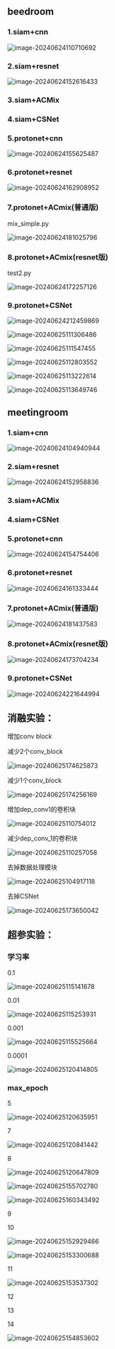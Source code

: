 ## beedroom

### 1.siam+cnn

![image-20240624110710692](%E5%AE%9E%E9%AA%8C.assets/image-20240624110710692.png)



### 2.siam+resnet

![image-20240624152616433](%E5%AE%9E%E9%AA%8C.assets/image-20240624152616433.png)



### 3.siam+ACMix





### 4.siam+CSNet







### 5.protonet+cnn

![image-20240624155625487](%E5%AE%9E%E9%AA%8C.assets/image-20240624155625487.png)



### 6.protonet+resnet

![image-20240624162908952](%E5%AE%9E%E9%AA%8C.assets/image-20240624162908952.png)



### 7.protonet+ACmix(普通版)

mix_simple.py

![image-20240624181025796](%E5%AE%9E%E9%AA%8C.assets/image-20240624181025796.png)





### 8.protonet+ACmix(resnet版)

test2.py

![image-20240624172257126](%E5%AE%9E%E9%AA%8C.assets/image-20240624172257126.png)





### 9.protonet+CSNet

![image-20240624212459869](%E5%AE%9E%E9%AA%8C.assets/image-20240624212459869.png)



![image-20240625111306486](%E5%AE%9E%E9%AA%8C.assets/image-20240625111306486.png)



![image-20240625111547455](%E5%AE%9E%E9%AA%8C.assets/image-20240625111547455.png)

![image-20240625112803552](%E5%AE%9E%E9%AA%8C.assets/image-20240625112803552.png)



![image-20240625113222614](%E5%AE%9E%E9%AA%8C.assets/image-20240625113222614.png)

![image-20240625113649746](%E5%AE%9E%E9%AA%8C.assets/image-20240625113649746.png)



## meetingroom

### 1.siam+cnn

![image-20240624104940944](%E5%AE%9E%E9%AA%8C.assets/image-20240624104940944.png)



### 2.siam+resnet

![image-20240624152958836](%E5%AE%9E%E9%AA%8C.assets/image-20240624152958836.png)



### 3.siam+ACMix





### 4.siam+CSNet







### 5.protonet+cnn

![image-20240624154754406](%E5%AE%9E%E9%AA%8C.assets/image-20240624154754406.png)



### 6.protonet+resnet

![image-20240624161333444](%E5%AE%9E%E9%AA%8C.assets/image-20240624161333444.png)



### 7.protonet+ACmix(普通版)

![image-20240624181437583](%E5%AE%9E%E9%AA%8C.assets/image-20240624181437583.png)



### 8.protonet+ACmix(resnet版)

![image-20240624173704234](%E5%AE%9E%E9%AA%8C.assets/image-20240624173704234.png)



### 9.protonet+CSNet



![image-20240624221644994](%E5%AE%9E%E9%AA%8C.assets/image-20240624221644994.png)





## 消融实验：

增加conv block





减少2个conv_block

![image-20240625174625873](%E5%AE%9E%E9%AA%8C.assets/image-20240625174625873.png)

减少1个conv_block

![image-20240625174256169](%E5%AE%9E%E9%AA%8C.assets/image-20240625174256169.png)





增加dep_conv1的卷积块

![image-20240625110754012](%E5%AE%9E%E9%AA%8C.assets/image-20240625110754012.png)



减少dep_conv_1的卷积块

![image-20240625110257058](%E5%AE%9E%E9%AA%8C.assets/image-20240625110257058.png)

去掉数据处理模块

![image-20240625104917118](%E5%AE%9E%E9%AA%8C.assets/image-20240625104917118.png)



去掉CSNet

![image-20240625173650042](%E5%AE%9E%E9%AA%8C.assets/image-20240625173650042.png)



## 超参实验：

### 学习率

0.1

![image-20240625115141678](%E5%AE%9E%E9%AA%8C.assets/image-20240625115141678.png)



0.01

![image-20240625115253931](%E5%AE%9E%E9%AA%8C.assets/image-20240625115253931.png)



0.001

![image-20240625115525664](%E5%AE%9E%E9%AA%8C.assets/image-20240625115525664.png)



0.0001

![image-20240625120414805](%E5%AE%9E%E9%AA%8C.assets/image-20240625120414805.png)



### max_epoch

5

![image-20240625120635951](%E5%AE%9E%E9%AA%8C.assets/image-20240625120635951.png)



7

![image-20240625120841442](%E5%AE%9E%E9%AA%8C.assets/image-20240625120841442.png)



8

![image-20240625120647809](%E5%AE%9E%E9%AA%8C.assets/image-20240625120647809.png)

![image-20240625155702780](%E5%AE%9E%E9%AA%8C.assets/image-20240625155702780.png)

![image-20240625160343492](%E5%AE%9E%E9%AA%8C.assets/image-20240625160343492.png)



9





10

![image-20240625152929466](%E5%AE%9E%E9%AA%8C.assets/image-20240625152929466.png)



![image-20240625153300688](%E5%AE%9E%E9%AA%8C.assets/image-20240625153300688.png)



11

![image-20240625153537302](%E5%AE%9E%E9%AA%8C.assets/image-20240625153537302.png)



12





13





14

![image-20240625154853602](%E5%AE%9E%E9%AA%8C.assets/image-20240625154853602.png)

